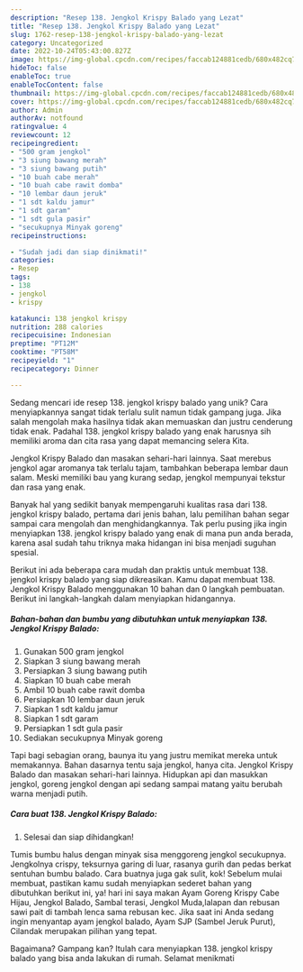 ```yaml
---
description: "Resep 138. Jengkol Krispy Balado yang Lezat"
title: "Resep 138. Jengkol Krispy Balado yang Lezat"
slug: 1762-resep-138-jengkol-krispy-balado-yang-lezat
category: Uncategorized
date: 2022-10-24T05:43:00.827Z
image: https://img-global.cpcdn.com/recipes/faccab124881cedb/680x482cq70/138-jengkol-krispy-balado-foto-resep-utama.jpg
hideToc: false
enableToc: true
enableTocContent: false
thumbnail: https://img-global.cpcdn.com/recipes/faccab124881cedb/680x482cq70/138-jengkol-krispy-balado-foto-resep-utama.jpg
cover: https://img-global.cpcdn.com/recipes/faccab124881cedb/680x482cq70/138-jengkol-krispy-balado-foto-resep-utama.jpg
author: Admin
authorAv: notfound
ratingvalue: 4
reviewcount: 12
recipeingredient:
- "500 gram jengkol"
- "3 siung bawang merah"
- "3 siung bawang putih"
- "10 buah cabe merah"
- "10 buah cabe rawit domba"
- "10 lembar daun jeruk"
- "1 sdt kaldu jamur"
- "1 sdt garam"
- "1 sdt gula pasir"
- "secukupnya Minyak goreng"
recipeinstructions:

- "Sudah jadi dan siap dinikmati!"
categories:
- Resep
tags:
- 138
- jengkol
- krispy

katakunci: 138 jengkol krispy 
nutrition: 288 calories
recipecuisine: Indonesian
preptime: "PT12M"
cooktime: "PT58M"
recipeyield: "1"
recipecategory: Dinner

---
```





Sedang mencari ide resep 138. jengkol krispy balado yang unik? Cara menyiapkannya sangat tidak terlalu sulit namun tidak gampang juga. Jika salah mengolah maka hasilnya tidak akan memuaskan dan justru cenderung tidak enak. Padahal 138. jengkol krispy balado yang enak harusnya sih memiliki aroma dan cita rasa yang dapat memancing selera Kita.





Jengkol Krispy Balado dan masakan sehari-hari lainnya. Saat merebus jengkol agar aromanya tak terlalu tajam, tambahkan beberapa lembar daun salam. Meski memiliki bau yang kurang sedap, jengkol mempunyai tekstur dan rasa yang enak.

Banyak hal yang sedikit banyak mempengaruhi kualitas rasa dari 138. jengkol krispy balado, pertama dari jenis bahan, lalu pemilihan bahan segar sampai cara mengolah dan menghidangkannya. Tak perlu pusing jika ingin menyiapkan 138. jengkol krispy balado yang enak di mana pun anda berada, karena asal sudah tahu triknya maka hidangan ini bisa menjadi suguhan spesial.






Berikut ini ada beberapa cara mudah dan praktis untuk membuat 138. jengkol krispy balado yang siap dikreasikan. Kamu dapat membuat 138. Jengkol Krispy Balado menggunakan 10 bahan dan 0 langkah pembuatan. Berikut ini langkah-langkah dalam menyiapkan hidangannya.

<!--inarticleads1-->

##### Bahan-bahan dan bumbu yang dibutuhkan untuk menyiapkan 138. Jengkol Krispy Balado:

1. Gunakan 500 gram jengkol
1. Siapkan 3 siung bawang merah
1. Persiapkan 3 siung bawang putih
1. Siapkan 10 buah cabe merah
1. Ambil 10 buah cabe rawit domba
1. Persiapkan 10 lembar daun jeruk
1. Siapkan 1 sdt kaldu jamur
1. Siapkan 1 sdt garam
1. Persiapkan 1 sdt gula pasir
1. Sediakan secukupnya Minyak goreng


Tapi bagi sebagian orang, baunya itu yang justru memikat mereka untuk memakannya. Bahan dasarnya tentu saja jengkol, hanya cita. Jengkol Krispy Balado dan masakan sehari-hari lainnya. Hidupkan api dan masukkan jengkol, goreng jengkol dengan api sedang sampai matang yaitu berubah warna menjadi putih. 

<!--inarticleads2-->

##### Cara buat 138. Jengkol Krispy Balado:


1. Selesai dan siap dihidangkan!

Tumis bumbu halus dengan minyak sisa menggoreng jengkol secukupnya. Jengkolnya crispy, teksurnya garing di luar, rasanya gurih dan pedas berkat sentuhan bumbu balado. Cara buatnya juga gak sulit, kok! Sebelum mulai membuat, pastikan kamu sudah menyiapkan sederet bahan yang dibutuhkan berikut ini, ya! hari ini saya makan Ayam Goreng Krispy Cabe Hijau, Jengkol Balado, Sambal terasi, Jengkol Muda,lalapan dan rebusan sawi pait di tambah lenca sama rebusan kec. Jika saat ini Anda sedang ingin menyantap ayam jengkol balado, Ayam SJP (Sambel Jeruk Purut), Cilandak merupakan pilihan yang tepat. 

Bagaimana? Gampang kan? Itulah cara menyiapkan 138. jengkol krispy balado yang bisa anda lakukan di rumah. Selamat menikmati
